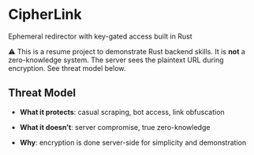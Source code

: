 # CipherLink
Ephemeral redirector with key-gated access built in Rust

⚠️ This is a resume project to demonstrate Rust backend skills. It is **not** a zero-knowledge system. The server sees the plaintext URL during encryption. See threat model below.

## Threat Model
* **What it protects**: casual scraping, bot access, link obfuscation

* **What it doesn’t**: server compromise, true zero-knowledge

* **Why**: encryption is done server-side for simplicity and demonstration